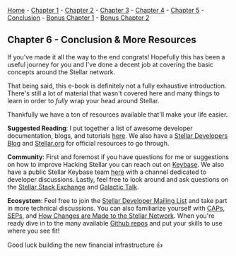 [Home](README.md) - [Chapter 1](1-accounts.md) - [Chapter 2](2-payments.md) - [Chapter 3](3-assets.md) - [Chapter 4](4-decentralized-exchange.md) - [Chapter 5](5-path-payments.md) - [Conclusion](6-conclusion.md) - [Bonus Chapter 1](bonus-xdr.md) - [Bonus Chapter 2](bonus-streaming.md)

## Chapter 6 - Conclusion & More Resources

If you've made it all the way to the end congrats! Hopefully this has been a useful journey for you and I've done a decent job at covering the basic concepts around the Stellar network.

That being said, this e-book is definitely not a fully exhaustive introduction. There's still a lot of material that wasn't covered here and many things to learn in order to *fully* wrap your head around Stellar.

Thankfully we have a ton of resources available that'll make your life easier.

**Suggested Reading**: I put together a list of awesome developer documentation, blogs, and tutorials [here](https://github.com/koltenb/awesome-stellar#developer-educational-resources). We also have a [Stellar Developers Blog](https://medium.com/stellar-developers-blog) and [Stellar.org](https://www.stellar.org) for official resources to go through.

**Community**: First and foremost if you have questions for me or suggestions on how to improve Hacking Stellar you can reach out on [Keybase](https://keybase.io/kolten). We also have a public Stellar Keybase team [here](https://keybase.io/team/stellar.public) with a channel dedicated to developer discussions. Lastly, feel free to look around and ask questions on the [Stellar Stack Exchange](https://stellar.stackexchange.com/) and [Galactic Talk](https://galactictalk.org/).

**Ecosystem**: Feel free to join the [Stellar Developer Mailing List](https://groups.google.com/forum/#!forum/stellar-dev) and take part in more technical discussions. You can also familiarize yourself with [CAPs](https://github.com/koltenb/stellar-protocol/tree/master/core), [SEPs](https://github.com/koltenb/stellar-protocol/tree/master/ecosystem), and [How Changes are Made to the Stellar Network](https://medium.com/stellar-community/how-changes-are-made-to-the-stellar-network-760abbb8d127). When you're ready dive in to the many available [Github repos](https://github.com/stellar) and put your skills to use where you see fit!

Good luck building the new financial infrastructure 👍
